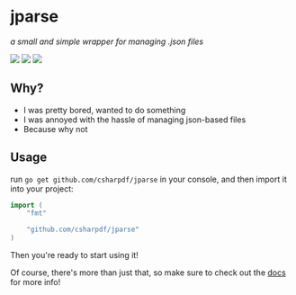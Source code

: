 # jparse
*a small and simple wrapper for managing .json files*

<a><img src="https://img.shields.io/badge/build-passing-green"></a> <a><img src="https://img.shields.io/badge/files-1-blue"></a> <a><img src="https://img.shields.io/badge/last%20updated-10%2F19%2F21-yellow"></a>
## Why?

- I was pretty bored, wanted to do something
- I was annoyed with the hassle of managing json-based files
- Because why not

## Usage

run `go get github.com/csharpdf/jparse` in your console, and then import it into your project:

```go
import (
	"fmt"

	"github.com/csharpdf/jparse"
)
```
Then you're ready to start using it!

Of course, there's more than just that, so make sure to check out the [docs](https://github.com/csharpdf/jparse/wiki) for more info!
